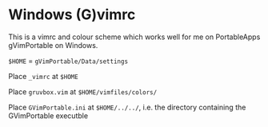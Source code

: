 # Windows (G)vimrc

This is a vimrc and colour scheme which works well for me on PortableApps gVimPortable on Windows.

`$HOME` = `gVimPortable/Data/settings`

Place `_vimrc` at `$HOME`

Place `gruvbox.vim` at `$HOME/vimfiles/colors/`

Place `GVimPortable.ini` at `$HOME/../../`, i.e. the directory containing the GVimPortable executble





